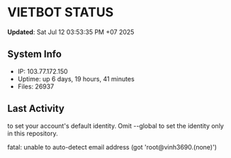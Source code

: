 # VIETBOT STATUS
**Updated**: Sat Jul 12 03:53:35 PM +07 2025

## System Info
- IP: 103.77.172.150
- Uptime: up 6 days, 19 hours, 41 minutes
- Files: 26937

## Last Activity

to set your account's default identity.
Omit --global to set the identity only in this repository.

fatal: unable to auto-detect email address (got 'root@vinh3690.(none)')
